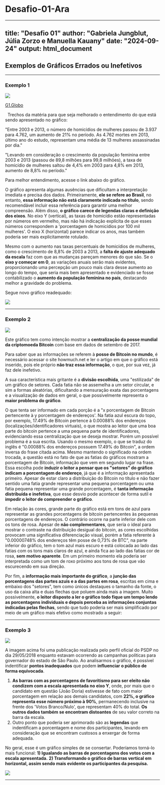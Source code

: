 # Desafio-01-Ara

---
title: "Desafio 01"
author: "Gabriela Jungblut, Júlia Zorzo e Manuella Kauany"
date: "2024-09-24"
output: html_document
---

## Exemplos de Gráficos Errados ou Inefetivos

***

### Exemplo 1

![](https://s2.glbimg.com/0GgPNg_c3HCj150DMgHMT9E23Xs=/s.glbimg.com/jo/g1/f/original/2015/11/09/homicidios-de-mulheres.jpg)

[G1.Globo](https://g1.globo.com/politica/noticia/2015/11/503-dos-homicidios-de-mulheres-no-brasil-sao-cometidos-por-familiares.html)

 
Trechos da matéria para que seja melhorado o entendimento do que está sendo apresentado no gráfico: 

"Entre 2003 e 2013, o número de homicídios de mulheres passou de 3.937 para 4.762, um aumento de 21% no período. As 4.762 mortes em 2013, último ano do estudo, representam uma média de 13 mulheres assassinadas por dia."

"Levando em consideração o crescimento da população feminina entre 2003 e 2013 (passou de 89,8 milhões para 99,8 milhões), a taxa de homicídio de mulheres saltou de 4,4% em 2003 para 4,8% em 2013, aumento de 8,8% no período."

Para melhor entendimento, acesse o link abaixo do gráfico. 

O gráfico apresenta algumas ausências que dificultam a interpretação imediata e precisa dos dados. Primeiramente, **ele se refere ao Brasil**, no entanto, **essa informação não está claramente indicada no título**, sendo recomendável incluir essa referência para garantir uma melhor compreensão. Além disso, **o gráfico carece de legendas claras e definição dos eixos**. No eixo Y (vertical), as taxas de homicídio estão representadas por números em vermelho, mas não há indicação explícita de que esses números correspondem a 'porcentagem de homicídios por 100 mil mulheres'. O eixo X (horizontal) parece indicar os anos, mas também poderia ser mais explicitamente rotulado. 

Mesmo com o aumento nas taxas percentuais de homicídios de mulheres, como o crescimento de 8,8% de 2003 a 2013, a **falta de ajuste adequado da escala** faz com que as mudanças pareçam menores do que são. Se o **eixo y começar em 0**, as variações anuais serão mais evidentes, proporcionando uma percepção um pouco mais clara desse aumento ao longo do tempo, que seria mais bem apresentado e evidenciado se fosse contabilizado o **aumento da população feminina no país**, destacando melhor a gravidade do problema.

Segue novo gráfico readequado:

 ![](https://github.com/user-attachments/assets/8bb11369-04d0-4d66-8085-3b5fd3ad76a3)


***

### Exemplo 2

![](https://cdn.howmuch.net/content/images/1600/voronoi-bitcoin_2-7b4d.png)

  Este gráfico tem como intenção mostrar a **centralização da posse mundial da criptomoeda Bitcoin** com base em dados de setembro de 2017. 
  
  Para saber que as informações se referem à **posse de Bitcoin no mundo**, é necessário acessar o site howmuch.net e ler o artigo em que o gráfico está inserido, pois ele próprio **não traz essa informação**, o que, por sua vez, já faz dele inefetivo. 
  
  A sua característica mais gritante é a **divisão escolhida**, uma "estilizada" de um gráfico de setores. Cada fatia não se assemelha a um setor circular, e sim a formas aleatórias, dificultando a mensuração exata das porcentagens e a visualização de dados em geral, o que possivelmente representa o **maior problema do gráfico**. 
  
  O que tenta ser informado em cada porção é a "x porcentagem de Bitcoin pertencente à y porcentagem de endereços'. Na fatia azul escura do topo, por exemplo, 17.49% de Bitcoin pertence à 0.00088% dos endereços (localizações/identificadores virtuais), o que mostra ao leitor que uma boa parte do bitcoin pertence a uma pequena parte de identificadores, evidenciando essa centralização que se deseja mostrar. Porém um possível problema é a sua escrita. Usando o mesmo exemplo, o que se traduz do inglês é "0.00088% dos endereços possuem 17.49% do Bitcoin", a ordem inversa do frase citada acima. Mesmo mantendo o significado na ordem trocada, a questão está no fato de que as fatias do gráficos mostram a porcentagem de Bitcoin, informação que vem em segundo lugar na frase. Essa escolha pode **induzir o leitor a pensar que os "setores" do gráfico indicam a porcentagem de endereço**, já que é a informação apresentada primeiro. Apesar de estar claro a distribuição do Bitcoin no título e não fazer sentido uma fatia grande representar uma pequena porcentagem ou uma fatia pequena representar uma grande porcentagem, é **tanta informação distribuída e inefetiva**, que esse desvio pode acontecer de forma sutil e **impedir o leitor de compreender o gráfico**.
  
  Em relação às cores, grande parte do gráfico está em tons de azul para representar as grandes porcentagens de bitcoin pertencentes às pequenas porcentagens de endereços. O contrário ocorre na parte inferior dele com os tons de rosa. Apesar de **não complementares**, que seria o ideal para mostrar o contraste na distribuição desigual do bitcoin, as cores escolhidas provocam uma significativa diferenciação visual, porém a fatia referente à "0.00000748% dos endereços têm posse de 0,73% de BTC", na parte inferior do gráfico, tem o tom azul mais escuro e está colocada ao lado das fatias com os tons mais claros de azul, e ainda fica ao lado das fatias cor de rosa, **sem motivo aparente**. Em um primeiro momento ela poderia ser interpretada como um tom de roxo próximo aos tons de rosa que vão escurecendo em sua direção. 
  
  Por fim, a **informação mais importante do gráfico**, a **junção das porcentagens das partes azuis e a das partes em rosa**, escritas em cima e embaixo dos "setores", tem como únicos destaques o tamanho da fonte, o uso da caixa alta e duas flechas que poluem ainda mais a imagem. Muito possivelmente, **o leitor disposto a ler o gráfico todo fique um tempo lendo as porcentagens individuais e depois perceba as informações conjuntas indicadas pelas flechas**, sendo que tudo poderia ser mais simplificado por meio de um gráfico mais efetivo como mostrado a seguir: 
  
  
  

<!-- 
Referências: https://howmuch.net/articles/bitcoin-wealth-distribution e https://getdolphins.com/blog/the-worst-graphs-of-2017/ -->

***

### Exemplo 3

![](https://multimidia.gazetadopovo.com.br/media/info/2018/201806/doria/doria-gif-0.png)

   A imagem acima foi uma publicação realizada pelo perfil oficial do PSDP no dia 29/05/2018 enquanto estavam ocorrendo as campanhas políticas para governador do estado de São Paulo. Ao analisarmos o gráfico, é possível indentificar **pontos inadequados** que podem **influenciar o público de forma equivocada**.
   1) **As barras com as porcentagens de favoritismo para ser eleito não condizem com a escala apresentada no eixo Y**, onde, por mais que o candidato em questão (João Doria) estivesse de fato com maior porcentagem em relação aos demais candidatos, com **22%, o gráfico representa esse número próximo à 90%**, permanecendo inclusive na frente dos 'Votos Branco/Nulo', que representam 40% do total. **Os outros dados também se encontram distoantes** de seu valor correto na barra da escala.
   2) Outro ponto que poderia ser aprimorado são as **legendas** que indentificam a porcentagem e nome dos participantes, levando em consideração que se encontram custosos a enxergar de forma adequada.

   No geral, esse é um gráfico simples de se consertar. Poderíamos torná-lo mais funcional:
   **1) Igualando as barras de porcentagens dos votos com a escala apresentada.**
   **2) Transformando o gráfico de barras vertical em horizontal, assim sendo mais evidente os participantes da pesquisa.**

![](https://drive.google.com/uc?id=19-yhYcao8JMv7_dJ_nc8nqf46Y0eAxZ5)

***

<!--
Referências:
https://noticias.uol.com.br/politica/eleicoes/2018/noticias/2018/05/30/psdb-sp-divulga-grafico-desproporcional-de-doria-e-tira-do-ar-apos-criticas.htm
https://www1.folha.uol.com.br/poder/2018/05/grafico-mostra-barra-distorcida-de-intencoes-de-voto-em-doria-e-e-retirado-por-psdb.shtml
https://especiais.gazetadopovo.com.br/eleicoes/2018/pesquisas-eleitorais/ibope/pagina-oficial-psdb-sp-divulga-grafico-distorcido-de-pesquisa-com-doria/
https://sul21.com.br/ta-na-rede/2018/05/doria-publica-grafico-com-proporcoes-absurdas-para-favorecer-sua-campanha-e-vira-piada/





